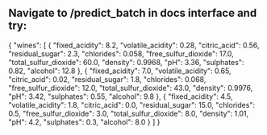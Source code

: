 
## Navigate to /predict_batch in docs interface and try:

{
  "wines": [
    {
      "fixed_acidity": 8.2,
      "volatile_acidity": 0.28,
      "citric_acid": 0.56,
      "residual_sugar": 2.3,
      "chlorides": 0.058,
      "free_sulfur_dioxide": 17.0,
      "total_sulfur_dioxide": 60.0,
      "density": 0.9968,
      "pH": 3.36,
      "sulphates": 0.82,
      "alcohol": 12.8
    },
    {
      "fixed_acidity": 7.0,
      "volatile_acidity": 0.65,
      "citric_acid": 0.02,
      "residual_sugar": 1.8,
      "chlorides": 0.068,
      "free_sulfur_dioxide": 12.0,
      "total_sulfur_dioxide": 43.0,
      "density": 0.9976,
      "pH": 3.42,
      "sulphates": 0.55,
      "alcohol": 9.8
    },
    {
      "fixed_acidity": 4.5,
      "volatile_acidity": 1.8,
      "citric_acid": 0.0,
      "residual_sugar": 15.0,
      "chlorides": 0.5,
      "free_sulfur_dioxide": 3.0,
      "total_sulfur_dioxide": 8.0,
      "density": 1.01,
      "pH": 4.2,
      "sulphates": 0.3,
      "alcohol": 8.0
    }
  ]
}


